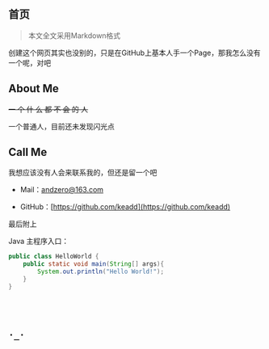 ## 首页



> 本文全文采用Markdown格式



创建这个网页其实也没别的，只是在GitHub上基本人手一个Page，那我怎么没有一个呢，对吧



## About Me

~~一 个 什 么 都 不 会 的 人~~

一个普通人，目前还未发现闪光点



## Call Me

我想应该没有人会来联系我的，但还是留一个吧


+ Mail：andzero@163.com

+ GitHub：[https://github.com/keadd](https://github.com/keadd)



最后附上

Java 主程序入口：

```java
public class HelloWorld {
    public static void main(String[] args){
        System.out.println("Hello World!");
    }
}
```

<br/>

<br/>

## `·_·`

<br/>

